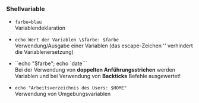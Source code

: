 ### Shellvariable

* `farbe=blau`  
  Variablendeklaration

* `echo Wert der Variablen \$farbe: $farbe`  
  Verwendung/Ausgabe einer Variablen \(das escape-Zeichen '\' verhindert die Variablenersetzung\)

* ``echo "$farbe"; echo `date```  
  Bei der Verwendung von **doppelten Anführungsstrichen** werden Variablen und bei Verwendung von **Backticks** Befehle ausgewertet!

* `echo "Arbeitsverzeichnis des Users: $HOME"`  
  Verwendung von Umgebungsvariablen




